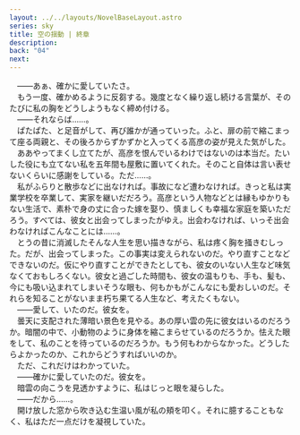 ```yaml
---
layout: ../../layouts/NovelBaseLayout.astro
series: sky
title: 空の揺動 | 終章
description: 
back: "04"
next: 
---
```


　――あぁ、確かに愛していたさ。
<br>
　もう一度、確かめるように反芻する。幾度となく繰り返し続ける言葉が、そのたびに私の胸をどうしようもなく締め付ける。
<br>
　――それならば……。
<br>
　ぱたぱた、と足音がして、再び誰かが通っていった。ふと、扉の前で縮こまって座る両親と、その後ろからずかずかと入ってくる高彦の姿が見えた気がした。
<br>
　ああやってまくし立てたが、高彦を恨んでいるわけではないのは本当だ。たいした役にも立てない私を五年間も屋敷に置いてくれた。そのこと自体は言い表せないくらいに感謝をしている。ただ……。
<br>
　私がふらりと散歩などに出なければ。事故になど遭わなければ。きっと私は実業学校を卒業して、実家を継いだだろう。高彦という人物などとは縁もゆかりもない生活で、素朴で身の丈に合った嫁を娶り、慎ましくも幸福な家庭を築いただろう。すべては、彼女と出会ってしまったがゆえ。出会わなければ、いっそ出会わなければこんなことには……。
<br>
　とうの昔に消滅したそんな人生を思い描きながら、私は疼く胸を掻きむしった。だが、出会ってしまった。この事実は変えられないのだ。やり直すことなどできないのだ。仮にやり直すことができたとしても、彼女のいない人生など味気なくておもしろくない。彼女と過ごした時間も、彼女の温もりも、手も、髪も、今にも吸い込まれてしまいそうな眼も、何もかもがこんなにも愛おしいのだ。それらを知ることがないまま朽ち果てる人生など、考えたくもない。
<br>
　――愛して、いたのだ。彼女を。
<br>
　曇天に支配された薄暗い景色を見やる。あの厚い雲の先に彼女はいるのだろうか。暗闇の中で、小動物のように身体を縮こまらせているのだろうか。怯えた眼をして、私のことを待っているのだろうか。もう何もわからなかった。どうしたらよかったのか、これからどうすればいいのか。
<br>
　ただ、これだけはわかっていた。
<br>
　――確かに愛していたのだ。彼女を。
<br>
　暗雲の向こうを見透かすように、私はじっと眼を凝らした。
<br>
　――だから……。
<br>
　開け放した窓から吹き込む生温い風が私の頬を叩く。それに臆することもなく、私はただ一点だけを凝視していた。